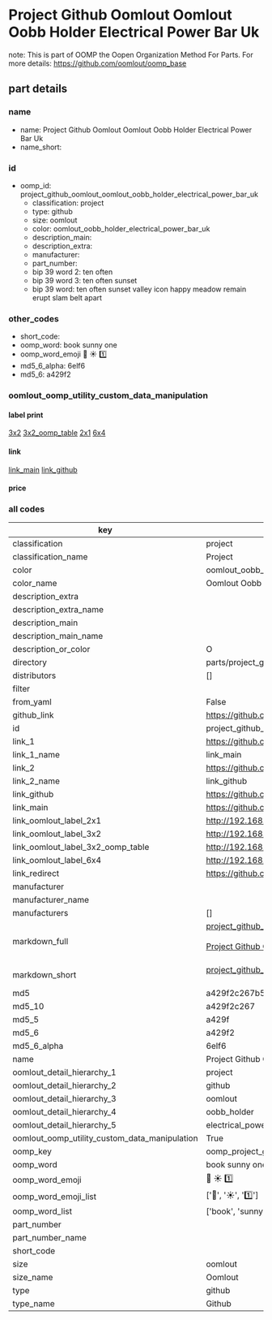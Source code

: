 # Project Github Oomlout Oomlout Oobb Holder Electrical Power Bar Uk  

note: This is part of OOMP the Oopen Organization Method For Parts. For more details: https://github.com/oomlout/oomp_base

##  part details
  







### name
* name: Project Github Oomlout Oomlout Oobb Holder Electrical Power Bar Uk
* name_short: 
### id
* oomp_id: project_github_oomlout_oomlout_oobb_holder_electrical_power_bar_uk
  * classification: project
  * type: github
  * size: oomlout
  * color: oomlout_oobb_holder_electrical_power_bar_uk
  * description_main: 
  * description_extra: 
  * manufacturer: 
  * part_number: 
  * bip 39 word 2: ten often
  * bip 39 word 3: ten often sunset
  * bip 39 word: ten often sunset valley icon happy meadow remain erupt slam belt apart

### other_codes
* short_code: 
* oomp_word: book sunny one
* oomp_word_emoji :book: :sunny: :one:
* md5_6_alpha: 6elf6
* md5_6: a429f2






### oomlout_oomp_utility_custom_data_manipulation
#### label print
[3x2](http://192.168.1.245:1112/?label=oomp%206elf6)
[3x2_oomp_table](http://192.168.1.108:1112/?label=oomp%206elf6)
[2x1](http://192.168.1.242:1112/?label=oomp%206elf6)
[6x4](http://192.168.1.55:1112/?label=oomp%206elf6)    

#### link

[link_main](https://github.com/oomlout/oomlout_oomp_version_1_messy/tree/main/parts/project_github_oomlout_oomlout_oobb_holder_electrical_power_bar_uk) [link_github](https://github.com/oomlout/oomlout_oomp_version_1_messy/tree/main/parts/project_github_oomlout_oomlout_oobb_holder_electrical_power_bar_uk)                             

#### price







### all codes 
| key | value |  
| --- | --- |  
| classification | project |  
| classification_name | Project |  
| color | oomlout_oobb_holder_electrical_power_bar_uk |  
| color_name | Oomlout Oobb Holder Electrical Power Bar Uk |  
| description_extra |  |  
| description_extra_name |  |  
| description_main |  |  
| description_main_name |  |  
| description_or_color | O  |  
| directory | parts/project_github_oomlout_oomlout_oobb_holder_electrical_power_bar_uk |  
| distributors | [] |  
| filter |  |  
| from_yaml | False |  
| github_link | https://github.com/oomlout/oomlout_oomp_part_src/tree/main/parts/project_github_oomlout_oomlout_oobb_holder_electrical_power_bar_uk |  
| id | project_github_oomlout_oomlout_oobb_holder_electrical_power_bar_uk |  
| link_1 | https://github.com/oomlout/oomlout_oomp_version_1_messy/tree/main/parts/project_github_oomlout_oomlout_oobb_holder_electrical_power_bar_uk |  
| link_1_name | link_main |  
| link_2 | https://github.com/oomlout/oomlout_oomp_version_1_messy/tree/main/parts/project_github_oomlout_oomlout_oobb_holder_electrical_power_bar_uk |  
| link_2_name | link_github |  
| link_github | https://github.com/oomlout/oomlout_oomp_version_1_messy/tree/main/parts/project_github_oomlout_oomlout_oobb_holder_electrical_power_bar_uk |  
| link_main | https://github.com/oomlout/oomlout_oomp_version_1_messy/tree/main/parts/project_github_oomlout_oomlout_oobb_holder_electrical_power_bar_uk |  
| link_oomlout_label_2x1 | http://192.168.1.242:1112/?label=oomp%206elf6 |  
| link_oomlout_label_3x2 | http://192.168.1.245:1112/?label=oomp%206elf6 |  
| link_oomlout_label_3x2_oomp_table | http://192.168.1.108:1112/?label=oomp%206elf6 |  
| link_oomlout_label_6x4 | http://192.168.1.55:1112/?label=oomp%206elf6 |  
| link_redirect | https://github.com/oomlout/oomlout_oomp_version_1_messy/tree/main/parts/project_github_oomlout_oomlout_oobb_holder_electrical_power_bar_uk |  
| manufacturer |  |  
| manufacturer_name |  |  
| manufacturers | [] |  
| markdown_full | [project_github_oomlout_oomlout_oobb_holder_electrical_power_bar_uk](none)<br>[](none)<br>[Project Github Oomlout Oomlout Oobb Holder Electrical Power Bar Uk](none)<br><br> |  
| markdown_short | [project_github_oomlout_oomlout_oobb_holder_electrical_power_bar_uk](none)<br><br> |  
| md5 | a429f2c267b59135a3b82f0fb3266ef7 |  
| md5_10 | a429f2c267 |  
| md5_5 | a429f |  
| md5_6 | a429f2 |  
| md5_6_alpha | 6elf6 |  
| name | Project Github Oomlout Oomlout Oobb Holder Electrical Power Bar Uk |  
| oomlout_detail_hierarchy_1 | project |  
| oomlout_detail_hierarchy_2 | github |  
| oomlout_detail_hierarchy_3 | oomlout |  
| oomlout_detail_hierarchy_4 | oobb_holder |  
| oomlout_detail_hierarchy_5 | electrical_power_bar_uk |  
| oomlout_oomp_utility_custom_data_manipulation | True |  
| oomp_key | oomp_project_github_oomlout_oomlout_oobb_holder_electrical_power_bar_uk |  
| oomp_word | book sunny one |  
| oomp_word_emoji | :book: :sunny: :one: |  
| oomp_word_emoji_list | [':book:', ':sunny:', ':one:'] |  
| oomp_word_list | ['book', 'sunny', 'one'] |  
| part_number |  |  
| part_number_name |  |  
| short_code |  |  
| size | oomlout |  
| size_name | Oomlout |  
| type | github |  
| type_name | Github |  
